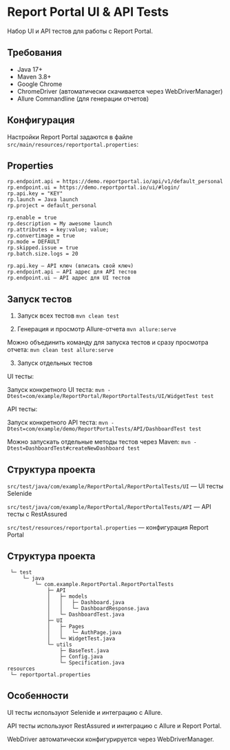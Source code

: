 # Report Portal UI & API Tests

Набор UI и API тестов для работы с Report Portal.

## Требования

- Java 17+
- Maven 3.8+
- Google Chrome
- ChromeDriver (автоматически скачивается через WebDriverManager)
- Allure Commandline (для генерации отчетов)

## Конфигурация

Настройки Report Portal задаются в файле `src/main/resources/reportportal.properties`:

## Properties
```
rp.endpoint.api = https://demo.reportportal.io/api/v1/default_personal
rp.endpoint.ui = https://demo.reportportal.io/ui/#login/
rp.api.key = "KEY"
rp.launch = Java launch
rp.project = default_personal

rp.enable = true
rp.description = My awesome launch
rp.attributes = key:value; value;
rp.convertimage = true
rp.mode = DEFAULT
rp.skipped.issue = true
rp.batch.size.logs = 20
```

```
rp.api.key — API ключ (вписать свой ключ)
rp.endpoint.api — API адрес для API тестов
rp.endpoint.ui — API адрес для UI тестов
```

## Запуск тестов
1. Запуск всех тестов
```mvn clean test```

2. Генерация и просмотр Allure-отчета
```mvn allure:serve```

Можно объединить команду для запуска тестов и сразу просмотра отчета:
```mvn clean test allure:serve```

3. Запуск отдельных тестов

UI тесты:

Запуск конкретного UI теста:
```mvn -Dtest=com/example/ReportPortal/ReportPortalTests/UI/WidgetTest test```

API тесты:

Запуск конкретного API теста: 
```mvn -Dtest=com/example/demo/ReportPortalTests/API/DashboardTest test```

Можно запускать отдельные методы тестов через Maven:
```mvn -Dtest=DashboardTest#createNewDashboard test```

## Структура проекта
```src/test/java/com/example/ReportPortal/ReportPortalTests/UI``` — UI тесты Selenide

```src/test/java/com/example/ReportPortal/ReportPortalTests/API``` — API тесты с RestAssured

```src/test/resources/reportportal.properties``` — конфигурация Report Portal

## Структура проекта
```src
 └─ test
     └─ java
         └─ com.example.ReportPortal.ReportPortalTests
             ├─ API
             │   ├─ models
             │   │   ├─ Dashboard.java
             │   │   └─ DashboardResponse.java
             │   └─ DashboardTest.java
             ├─ UI
             │   ├─ Pages
             │   │   └─ AuthPage.java
             │   └─ WidgetTest.java
             └─ utils
                 ├─ BaseTest.java
                 ├─ Config.java
                 └─ Specification.java
resources
 └─ reportportal.properties
```

## Особенности
UI тесты используют Selenide и интеграцию с Allure.

API тесты используют RestAssured и интеграцию с Allure и Report Portal.

WebDriver автоматически конфигурируется через WebDriverManager.
